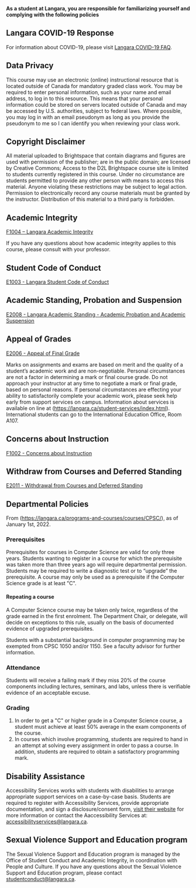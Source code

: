 
**As a student at Langara, you are responsible for familiarizing yourself and complying with the
following policies**

## Langara COVID-19 Response

For information about COVID-19, please visit [Langara COVID-19 FAQ](https://langara.ca/news-and-events/covid-19/faqs/faqs-health.html).

## Data Privacy

This course may use an electronic (online) instructional resource that is located outside of Canada
for mandatory graded class work. You may be required to enter personal information, such as your name
and email address, to log in to this resource. This means that your personal information could be stored on
servers located outside of Canada and may be accessed by U.S. authorities, subject to federal laws.
Where possible, you may log in with an email pseudonym as long as you provide the pseudonym to me so
I can identify you when reviewing your class work.

## Copyright Disclaimer

<!-- Diagrams and figures included in lecture presentations adhere to [Copyright Guidelines for UBC Faculty, Staff and Students](https://copyright.ubc.ca/requirements/copyright-guidelines/) and [UBC Fair Dealing Requirements for Faculty and Staff](https://copyright.ubc.ca/requirements/fair-dealing/).
Some of these figures and images are subject to copyright and will not be posted to Canvas. -->
All material uploaded to Brightspace that contain diagrams and figures are used with permission of the publisher; are in the public domain; are licensed by Creative Commons;
Access to the D2L Brightspace course site is limited to students currently registered in this course. 
Under no circumstance are students permitted to provide any other person with means to access this material. 
Anyone violating these restrictions may be subject to legal action.
Permission to electronically record any course materials must be granted by the instructor.
Distribution of this material to a third party is forbidden.
## Academic Integrity

[F1004 – Langara Academic Integrity](https://langara.ca/about-langara/policies/pdf/F1004.pdf)

If you have any questions about how academic integrity applies to this course, please consult with your professor.
## Student Code of Conduct

[E1003 - Langara Student Code of Conduct](https://langara.ca/about-langara/policies/pdf/E1003.pdf)

## Academic Standing, Probation and Suspension

[E2008 - Langara Academic Standing - Academic Probation and Academic Suspension](https://langara.ca/about-langara/policies/pdf/E2008-june-2012.pdf)

## Appeal of Grades

[E2006 - Appeal of Final Grade](https://langara.ca/student-services/student-conduct-and-academic-integrity/appealsv2/grade-appeals.html)

Marks on assignments and exams are based on merit and the quality of a student’s academic work and are non-negotiable. Personal circumstances are not a factor in determining a mark or final course grade. Do not approach your instructor at any time to negotiate a mark or final grade, based on personal reasons. If personal circumstances are effecting your ability to satisfactorily complete your academic work, please seek help early from support services on campus. Information about services is available on line at (https://langara.ca/student-services/index.html). International students can go to the International Education Office, Room A107.

## Concerns about Instruction

[F1002 - Concerns about Instruction](https://langara.ca/about-langara/policies/pdf/F1002.pdf)

## Withdraw from Courses and Deferred Standing

[E2011 - Withdrawal from Courses and Deferred Standing](https://langara.ca/about-langara/policies/pdf/E2011.pdf)

## Departmental Policies
From (https://langara.ca/programs-and-courses/courses/CPSC/), as of January 1st, 2022.

### Prerequisites

Prerequisites for courses in Computer Science are valid for only three years. Students wanting to register in a course for which the prerequisite was taken more than three years ago will require departmental permission. Students may be required to write a diagnostic test or to “upgrade” the prerequisite. A course may only be used as a prerequisite if the Computer Science grade is at least "C".

#### Repeating a course

A Computer Science course may be taken only twice, regardless of the grade earned in the first enrolment. The Department Chair, or delegate, will decide on exceptions to this rule, usually on the basis of documented evidence of upgraded prerequisites.

Students with a substantial background in computer programming may be exempted from CPSC 1050 and/or 1150. See a faculty advisor for further information.

### Attendance

Students will receive a failing mark if they miss 20% of the course components including lectures, seminars, and labs, unless there is verifiable evidence of an acceptable excuse.

### Grading

1. In order to get a "C" or higher grade in a Computer Science course, a student must achieve at least 50% average in the exam components of the course.
2. In courses which involve programming, students are required to hand in an attempt at solving every assignment in order to pass a course. In addition, students are required to obtain a satisfactory programming mark.

## Disability Assistance

Accessibility Services works with students with disabilities to arrange appropriate support services on a case-by-case basis. Students are required to register with Accessibility Services, provide appropriate documentation, and sign a disclosure/consent form, [visit their website](https://langara.ca/student-services/accessibility-services/index.html) for more information or contact the Aaccessibility Services at: [accessibilityservices@langara.ca](mailto:accessibilityservices@langara.ca).

## Sexual Violence Support and Education program

The Sexual Violence Support and Education program is managed by the Office of Student Conduct and Academic Integrity, in coordination with People and Culture. If you have any questions about the Sexual Violence Support and Education program, please contact [studentconduct@langara.ca](mailto:studentconduct@langara.ca). 

<!-- 
UBC provides resources to support student learning and to maintain healthy lifestyles but recognizes that sometimes crises arise and so there are additional resources to access including those for survivors of sexual violence.
UBC values respect for the person and ideas of all members of the academic community.
Harassment and discrimination are not tolerated nor is suppression of academic freedom. 
UBC provides appropriate accommodation for students with disabilities and for religious and cultural observances. 
UBC values academic honesty and students are expected to acknowledge the ideas generated by others and to uphold the highest academic standards in all of their actions. Details of the policies and how to access support are available [here](https://senate.ubc.ca/policies-resources-support-student-success).

### Online learning for international students

During this pandemic, the shift to online learning has greatly altered teaching and studying at UBC, including changes to health and safety considerations.
Keep in mind that some UBC courses might cover topics that are censored or considered illegal by non-Canadian governments.
This may include, but is not limited to, human rights, representative government, defamation, obscenity, gender or sexuality, and historical or current geopolitical controversies.
If you are a student living abroad, you will be subject to the laws of your local jurisdiction, and your local authorities might limit your access to course material or take punitive action against you. UBC is strongly committed to academic freedom, but has no control over foreign authorities (please visit [this calendar page](http://www.calendar.ubc.ca/okanagan/index.cfm?tree=3,293,866,0) for an articulation of the values of the University conveyed in the Senate Statement on Academic Freedom).
Thus, we recognize that students will have legitimate reason to exercise caution in studying certain subjects.
If you have concerns regarding your personal situation, consider postponing taking a course with manifest risks, until you are back on campus or reach out to your academic advisor to find substitute courses. 
For further information and support, please visit: [https://academic.ubc.ca/support-resources/freedom-expression/](https://academic.ubc.ca/support-resources/freedom-expression/). -->
